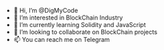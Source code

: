 - 👋 Hi, I’m @DigMyCode
- 👀 I’m interested in BlockChain Industry
- 🌱 I’m currently learning Solidity and JavaScript
- 💞️ I’m looking to collaborate on BlockChain projects
- 📫 You can reach me on Telegram

<!---
DigMyCode/DigMyCode is a ✨ special ✨ repository because its `README.md` (this file) appears on your GitHub profile.
You can click the Preview link to take a look at your changes.
--->
